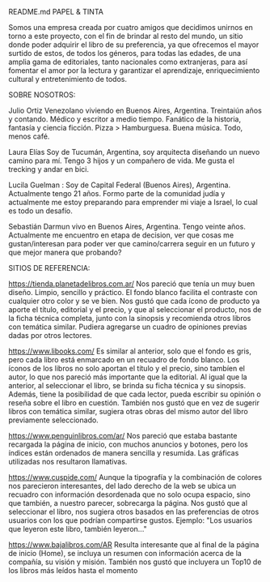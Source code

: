 README.md
PAPEL & TINTA

Somos una empresa creada por cuatro amigos que decidimos unirnos en torno a este proyecto, con el fin de brindar al resto del mundo, un sitio donde poder adquirir el libro de su preferencia, ya que ofrecemos el mayor surtido de estos, de todos los géneros, para todas las edades, de una amplia gama de editoriales, tanto nacionales como extranjeras, para así fomentar el amor por la lectura y garantizar el aprendizaje, enriquecimiento cultural y entretenimiento de todos.

SOBRE NOSOTROS:

Julio Ortiz Venezolano viviendo en Buenos Aires, Argentina. Treintaiún años y contando. Médico y escritor a medio tiempo. Fanático de la historia, fantasía y ciencia ficción. Pizza > Hamburguesa. Buena música. Todo, menos café.

Laura Elías Soy de Tucumán, Argentina, soy arquitecta diseñando un nuevo camino para mí. Tengo 3 hijos y un compañero de vida. Me gusta el trecking y andar en bici.

Lucila Guelman : Soy de Capital Federal (Buenos Aires), Argentina. Actualmente tengo 21 años. Formo parte de la comunidad judía y actualmente me estoy preparando para emprender mi viaje a Israel, lo cual es todo un desafío.

Sebastián Darmun vivo en Buenos Aires, Argentina. Tengo veinte años. Actualmente me encuentro en etapa de decision, ver que cosas me gustan/interesan para poder ver que camino/carrera seguir en un futuro y que mejor manera que probando?

SITIOS DE REFERENCIA:

https://tienda.planetadelibros.com.ar/ Nos pareció que tenía un muy buen diseño. Limpio, sencillo y práctico. El fondo blanco facilita el contraste con cualquier otro color y se ve bien. Nos gustó que cada ícono de producto ya aporte el título, editorial y el precio, y que al seleccionar el producto, nos de la ficha técnica completa, junto con la sinopsis y recomienda otros libros con temática similar. Pudiera agregarse un cuadro de opiniones previas dadas por otros lectores.

https://www.libooks.com/ Es similar al anterior, solo que el fondo es gris, pero cada libro está enmarcado en un recuadro de fondo blanco. Los íconos de los libros no solo aportan el título y el precio, sino tambíen el autor, lo que nos pareció más importante que la editorial. Al igual que la anterior, al seleccionar el libro, se brinda su ficha técnica y su sinopsis. Además, tiene la posibilidad de que cada lector, pueda escribir su opinión o reseña sobre el libro en cuestión. También nos gustó que en vez de sugerir libros con temática similar, sugiera otras obras del mismo autor del libro previamente seleccionado.

https://www.penguinlibros.com/ar/ Nos pareció que estaba bastante recargada la página de inicio, con muchos anuncios y botones, pero los índices están ordenados de manera sencilla y resumida. Las gráficas utilizadas nos resultaron llamativas.

https://www.cuspide.com/ Aunque la tipografía y la combinación de colores nos parecieron interesantes, del lado derecho de la web se ubica un recuadro con información desordenada que no solo ocupa espacio, sino que también, a nuestro parecer, sobrecarga la página. Nos gustó que al seleccionar el libro, nos sugiera otros basados en las preferencias de otros usuarios con los que podrían compartirse gustos. Ejemplo: "Los usuarios que leyeron este libro, también leyeron..."

https://www.bajalibros.com/AR Resulta interesante que al final de la página de inicio (Home), se incluya un resumen con información acerca de la compañía, su visión y misión. También nos gustó que incluyera un Top10 de los libros más leídos hasta el momento
